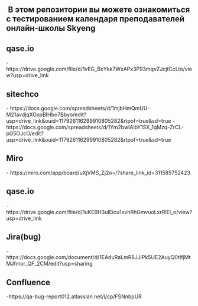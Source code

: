 <h2>&nbsp;В этом репозитории вы можете ознакомиться с тестированием календаря преподавателей онлайн-школы Skyeng</h2>

<h2>qase.io</h2>
- https://drive.google.com/file/d/1vEG_BxYkk7WxAPx3P93mqvZJcjtCcLto/view?usp=drive_link
 
 <h2>sitechco</h2>
- https://docs.google.com/spreadsheets/d/1mjbHmQmUU-M21avdjqXGxpBIHbo7Bbyo/edit?usp=drive_link&ouid=117926116299910805282&rtpof=true&sd=true
- https://docs.google.com/spreadsheets/d/1Ym2bwIAlbY1SX_1qMzq-ZrCL-pG5OJcO/edit?usp=drive_link&ouid=117926116299910805282&rtpof=true&sd=true
 
  <h2>Miro</h2>
- https://miro.com/app/board/uXjVMS_Zj2o=/?share_link_id=311585752423 
  
  <h2>qase.io</h2>
- https://drive.google.com/file/d/1uKEBH3ulEicu1xvhRhGmvuoLxrRlEl_o/view?usp=drive_link
 
  <h2>Jira(bug)</h2>
- https://docs.google.com/document/d/1EAduRaLmR8JJiPk5UE2AuyQ0tIfjMtMJfmor_QF_2CM/edit?usp=sharing 

 <h2>Confluence</h2>
-https://qa-bug-report012.atlassian.net/l/cp/FSNnbpUR



 
 
  

